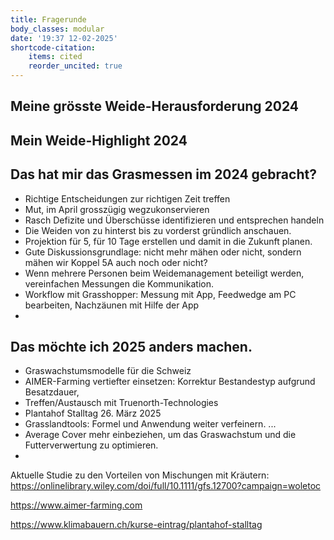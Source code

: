```yaml
---
title: Fragerunde
body_classes: modular
date: '19:37 12-02-2025'
shortcode-citation:
    items: cited
    reorder_uncited: true
---
```


## Meine grösste Weide-Herausforderung 2024


## Mein Weide-Highlight 2024


## Das hat mir das Grasmessen im 2024 gebracht?
- Richtige Entscheidungen zur richtigen Zeit treffen
- Mut, im April grosszügig wegzukonservieren
- Rasch Defizite und Überschüsse identifizieren und entsprechen handeln
- Die Weiden von zu hinterst bis zu vorderst gründlich anschauen.
- Projektion für 5, für 10 Tage erstellen und damit in die Zukunft planen.
- Gute Diskussionsgrundlage: nicht mehr mähen oder nicht, sondern mähen wir Koppel 5A auch noch oder nicht?
- Wenn mehrere Personen beim Weidemanagement beteiligt werden, vereinfachen Messungen die Kommunikation.
- Workflow mit Grasshopper: Messung mit App, Feedwedge am PC bearbeiten, Nachzäunen mit Hilfe der App
- 

## Das möchte ich 2025 anders machen.
- Graswachstumsmodelle für die Schweiz
- AIMER-Farming vertiefter einsetzen: Korrektur Bestandestyp aufgrund Besatzdauer, 
- Treffen/Austausch mit Truenorth-Technologies
- Plantahof Stalltag 26. März 2025
- Grasslandtools: Formel und Anwendung weiter verfeinern. ...
- Average Cover mehr einbeziehen, um das Graswachstum und die Futterverwertung zu optimieren.
- 


Aktuelle Studie zu den Vorteilen von Mischungen mit Kräutern: https://onlinelibrary.wiley.com/doi/full/10.1111/gfs.12700?campaign=woletoc

https://www.aimer-farming.com

https://www.klimabauern.ch/kurse-eintrag/plantahof-stalltag